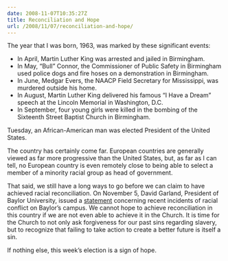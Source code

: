 ```yaml
---
date: 2008-11-07T10:35:27Z
title: Reconciliation and Hope
url: /2008/11/07/reconciliation-and-hope/
---
```


<p>The year that I was born, 1963, was marked by these significant events:</p>
<ul>
<li>In April, Martin Luther King was arrested and jailed in Birmingham.</li>
<li>In May, “Bull” Connor, the Commissioner of Public Safety in Birmingham used police dogs and fire hoses on a demonstration in Birmingham.</li>
<li>In June, Medgar Evers, the NAACP Field Secretary for Mississippi, was murdered outside his home.</li>
<li>In August, Martin Luther King delivered his famous “I Have a Dream” speech at the Lincoln Memorial in Washington, D.C.</li>
<li>In September, four young girls were killed in the bombing of the Sixteenth Street Baptist Church in Birmingham.</li>
</ul>
<p>Tuesday, an African-American man was elected President of the United States.</p>
<p>The country has certainly come far. European countries are generally viewed as far more progressive than the United States, but, as far as I can tell, no European country is even remotely close to being able to select a member of a minority racial group as head of government.</p>
<p>That said, we still have a long ways to go before we can claim to have achieved racial reconciliation. On November 5, David Garland, President of Baylor University, issued a <a href="http://www.baylor.edu/lariat/news.php?action=story&amp;story=54314">statement</a> concerning recent incidents of racial conflict on Baylor’s campus. We cannot hope to achieve reconciliation in this country if we are not even able to achieve it in the Church. It is time for the Church to not only ask forgiveness for our past sins regarding slavery, but to recognize that failing to take action to create a better future is itself a sin.</p>
<p>If nothing else, this week’s election is a sign of hope.</p>
